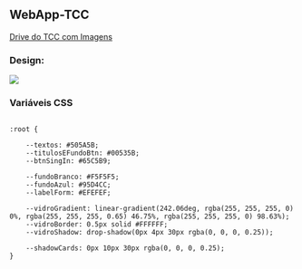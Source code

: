 ## WebApp-TCC
[Drive do TCC com Imagens](https://drive.google.com/drive/folders/17wzfiOiRnJDzztO0I-U_HDelMwIw9FkZ?usp=sharing)

### Design: 
[<img src='https://img.shields.io/badge/figma-0D1117.svg?style=for-the-badge&logo=figma&logoColor=white'>](https://www.figma.com/file/BDAuXVC40VFH11sySz9PUy/WebApp-TCC?node-id=0%3A1&t=Eabo1siH4pgU5n3k-0)

### Variáveis CSS

```

:root {

    --textos: #505A5B;
    --titulosEFundoBtn: #00535B;
    --btnSingIn: #65C5B9;

    --fundoBranco: #F5F5F5;
    --fundoAzul: #95D4CC;
    --labelForm: #EFEFEF;

    --vidroGradient: linear-gradient(242.06deg, rgba(255, 255, 255, 0) 0%, rgba(255, 255, 255, 0.65) 46.75%, rgba(255, 255, 255, 0) 98.63%);
    --vidroBorder: 0.5px solid #FFFFFF;
    --vidroShadow: drop-shadow(0px 4px 30px rgba(0, 0, 0, 0.25));

    --shadowCards: 0px 10px 30px rgba(0, 0, 0, 0.25);
}

```

